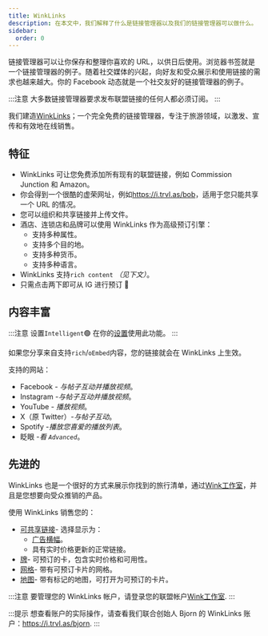 ```yaml
---
title: WinkLinks
description: 在本文中，我们解释了什么是链接管理器以及我们的链接管理器可以做什么。
sidebar:
  order: 0
---
```

链接管理器可以让你保存和整理你喜欢的 URL，以供日后使用。浏览器书签就是一个链接管理器的例子。随着社交媒体的兴起，向好友和受众展示和使用链接的需求也越来越大。你的 Facebook 动态就是一个社交友好的链接管理器的例子。

:::注意
大多数链接管理器要求发布联盟链接的任何人都必须订阅。
:::

我们建造[WinkLinks](https://i.trvl.as/)；一个完全免费的链接管理器，专注于旅游领域，以激发、宣传和有效地在线销售。

## 特征

* WinkLinks 可让您免费添加所有现有的联盟链接，例如 Commission Junction 和 Amazon。
* 你会得到一个很酷的虚荣网址，例如<https://i.trvl.as/bob>，适用于您只能共享一个 URL 的情况。
* 您可以组织和共享链接并上传文件。
* 酒店、连锁店和品牌可以使用 WinkLinks 作为高级预订引擎：
  * 支持多种属性。
  * 支持多个目的地。
  * 支持多种货币。
  * 支持多种语言。
* WinkLinks 支持`rich content` *（见下文）*。
* 只需点击两下即可从 IG 进行预订 🚀

## 内容丰富

:::注意
设置`Intelligent`🟢 在你的[设置](/link-manager/settings)使用此功能。
:::

如果您分享来自支持`rich`/`oEmbed`内容，您的链接就会在 WinkLinks 上生效。

支持的网站：

* Facebook - *与帖子互动并播放视频*。
* Instagram -*与帖子互动并播放视频*。
* YouTube - *播放视频*。
* X（原 Twitter）-*与帖子互动*。
* Spotify -*播放您喜爱的播放列表*。
* 眨眼 -*看 `Advanced`*。

## 先进的

WinkLinks 也是一个很好的方式来展示你找到的旅行清单，通过[Wink工作室](https://studio.wink.travel)，并且是您想要向受众推销的产品。

使用 WinkLinks 销售您的：

* [可共享链接](/studio/shareable-links)- 选择显示为：
  * [广告横幅](/developers/web-components/#content-loader)。
  * 具有实时价格更新的正常链接。
* [牌](/studio/cards)- 可预订的卡，包含实时价格和可用性。
* [网格](/studio/grids)- 带有可预订卡片的网格。
* [地图](/studio/maps)- 带有标记的地图，可打开为可预订的卡片。

:::注意
要管理您的 WinkLinks 帐户，请登录您的联盟帐户[Wink工作室](https://studio.wink.travel).
:::

:::提示
想查看账户的实际操作，请查看我们联合创始人 Bjorn 的 WinkLinks 账户：<https://i.trvl.as/bjorn>.
:::

